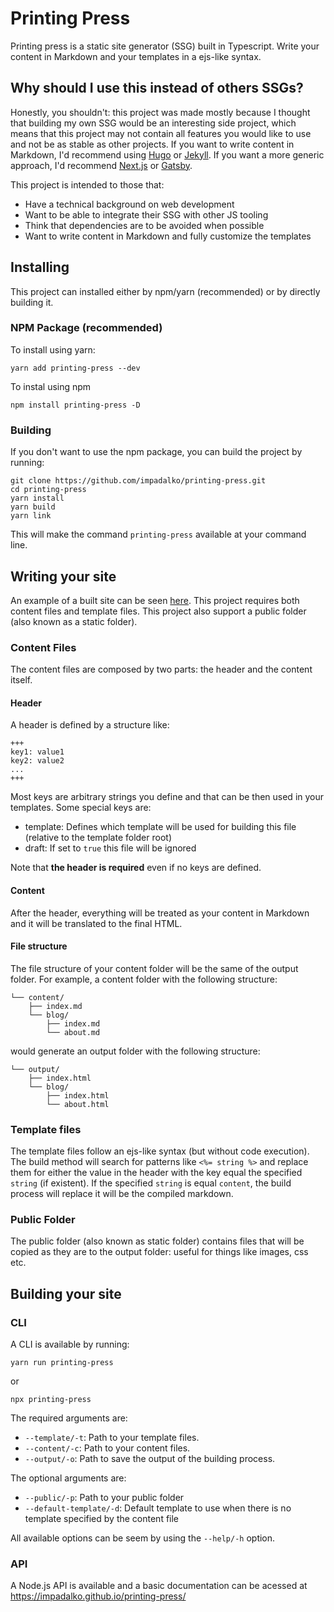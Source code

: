 # Printing Press

Printing press is a static site generator (SSG) built in Typescript. Write your content in Markdown
and your templates in a ejs-like syntax.

## Why should I use this instead of others SSGs?

Honestly, you shouldn't: this project was made mostly because I thought that building my own SSG
would be an interesting side project, which means that this project may not contain all features
you would like to use and not be as stable as other projects. If you want to write content in
Markdown, I'd recommend using [Hugo](https://gohugo.io/) or [Jekyll](https://jekyllrb.com/).
If you want a more generic approach, I'd recommend [Next.js](https://nextjs.org/) or
[Gatsby](https://www.gatsbyjs.com/).

This project is intended to those that:

- Have a technical background on web development
- Want to be able to integrate their SSG with other JS tooling
- Think that dependencies are to be avoided when possible
- Want to write content in Markdown and fully customize the templates

## Installing

This project can installed either by npm/yarn (recommended) or by directly building it.

### NPM Package (recommended)

To install using yarn:

```
yarn add printing-press --dev
```

To instal using npm

```
npm install printing-press -D
```

### Building

If you don't want to use the npm package, you can build the project by running:

```
git clone https://github.com/impadalko/printing-press.git
cd printing-press
yarn install
yarn build
yarn link
```

This will make the command `printing-press` available at your command line.

## Writing your site

An example of a built site can be seen [here](example/). This project requires both content files
and template files. This project also support a public folder (also known as a static folder).

### Content Files

The content files are composed by two parts: the header and the content itself.

#### Header

A header is defined by a structure like:

```
+++
key1: value1
key2: value2
...
+++
```

Most keys are arbitrary strings you define and that can be then used in your templates. Some special
keys are:

- template: Defines which template will be used for building this file (relative to the template folder root)
- draft: If set to `true` this file will be ignored

Note that **the header is required** even if no keys are defined.

#### Content

After the header, everything will be treated as your content in Markdown and it will be translated
to the final HTML.

#### File structure

The file structure of your content folder will be the same of the output folder. For example, a
content folder with the following structure:

```
└── content/
    ├── index.md
    └── blog/
        ├── index.md
        └── about.md
```

would generate an output folder with the following structure:

```
└── output/
    ├── index.html
    └── blog/
        ├── index.html
        └── about.html
```

### Template files

The template files follow an ejs-like syntax (but without code execution). The build method will
search for patterns like `<%= string %>` and replace them for either the value in the header with
the key equal the specified `string` (if existent). If the specified `string` is equal `content`,
the build process will replace it will be the compiled markdown.

### Public Folder

The public folder (also known as static folder) contains files that will be copied as they are to
the output folder: useful for things like images, css etc.

## Building your site

### CLI

A CLI is available by running:

```
yarn run printing-press
```

or

```
npx printing-press
```

The required arguments are:

- `--template/-t`: Path to your template files.
- `--content/-c`: Path to your content files.
- `--output/-o`: Path to save the output of the building process.

The optional arguments are:

- `--public/-p`: Path to your public folder
- `--default-template/-d`: Default template to use when there is no template specified by the content file

All available options can be seem by using the `--help/-h` option.

### API

A Node.js API is available and a basic documentation can be acessed at https://impadalko.github.io/printing-press/
